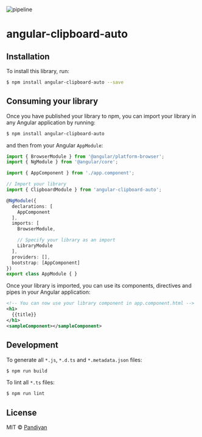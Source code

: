 ![pipeline](https://dev.azure.com/pandiyancool/Angular%20Clipboard%20auto/_apis/build/status/Angular%20Clipboard%20auto-CI?branchName=master)

# angular-clipboard-auto

## Installation

To install this library, run:

```bash
$ npm install angular-clipboard-auto --save
```

## Consuming your library

Once you have published your library to npm, you can import your library in any Angular application by running:

```bash
$ npm install angular-clipboard-auto
```

and then from your Angular `AppModule`:

```typescript
import { BrowserModule } from '@angular/platform-browser';
import { NgModule } from '@angular/core';

import { AppComponent } from './app.component';

// Import your library
import { ClipboardModule } from 'angular-clipboard-auto';

@NgModule({
  declarations: [
    AppComponent
  ],
  imports: [
    BrowserModule,

    // Specify your library as an import
    LibraryModule
  ],
  providers: [],
  bootstrap: [AppComponent]
})
export class AppModule { }
```

Once your library is imported, you can use its components, directives and pipes in your Angular application:

```xml
<!-- You can now use your library component in app.component.html -->
<h1>
  {{title}}
</h1>
<sampleComponent></sampleComponent>
```

## Development

To generate all `*.js`, `*.d.ts` and `*.metadata.json` files:

```bash
$ npm run build
```

To lint all `*.ts` files:

```bash
$ npm run lint
```

## License

MIT © [Pandiyan](mailto:pandiyanit7@gmail.com)

